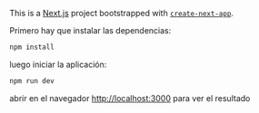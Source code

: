 This is a [Next.js](https://nextjs.org/) project bootstrapped with [`create-next-app`](https://github.com/vercel/next.js/tree/canary/packages/create-next-app).

Primero hay que instalar las dependencias:

```bash
npm install
```

luego iniciar la aplicación:

```bash
npm run dev
```

abrir en el navegador [http://localhost:3000](http://localhost:3000) para ver el resultado
